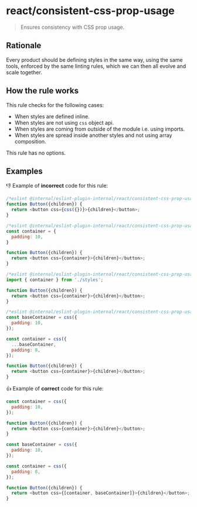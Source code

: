 # react/consistent-css-prop-usage

> Ensures consistency with CSS prop usage.

## Rationale

Every product should be defining styles in the same way, using the same tools, enforced by the same linting rules, which we can then all evolve and scale together.

## How the rule works

This rule checks for the following cases:

- When styles are defined inline.
- When styles are not using `css` object api.
- When styles are coming from outside of the module i.e. using imports.
- When styles are spread inside another styles and not using array composition.

This rule has no options.

## Examples

👎 Example of **incorrect** code for this rule:

```js
/*eslint @internal/eslint-plugin-internal/react/consistent-css-prop-usage: "error" */
function Button({children}) {
  return <button css={css({})}>{children}</button>;
}
```

```js
/*eslint @internal/eslint-plugin-internal/react/consistent-css-prop-usage: "error" */
const container = {
  padding: 10,
}

function Button({children}) {
  return <button css={container}>{children}</button>;
}
```

```js
/*eslint @internal/eslint-plugin-internal/react/consistent-css-prop-usage: "error" */
import { container } from './styles';

function Button({children}) {
  return <button css={container}>{children}</button>;
}
```

```js
/*eslint @internal/eslint-plugin-internal/react/consistent-css-prop-usage: "error" */
const baseContainer = css({
  padding: 10,
});

const container = css({
  ...baseContainer,
  padding: 8,
});

function Button({children}) {
  return <button css={container}>{children}</button>;
}
```

👍 Example of **correct** code for this rule:

```js
const container = css({
  padding: 10,
});

function Button({children}) {
  return <button css={container}>{children}</button>;
}
```

```js
const baseContainer = css({
  padding: 10,
});

const container = css({
  padding: 8,
});

function Button({children}) {
  return <button css={[container, baseContainer]}>{children}</button>;
}
```
